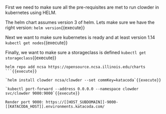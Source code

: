 First we need to make sure all the pre-requisites are met to run clowder in kubernetes using HELM.

The helm chart assumes version 3 of helm. Lets make sure we have the right version:
`helm version`{{execute}}

Next we want to make sure kubernetes is ready and at least version 1.14
`kubectl get nodes`{{execute}}

Finally, we want to make sure a storageclass is defined
`kubectl get storageclass`{{execute}}


```
helm repo add ncsa https://opensource.ncsa.illinois.edu/charts
```{{execute}}

`helm install clowder ncsa/clowder --set commKey=katacoda`{{execute}}

`kubectl port-forward --address 0.0.0.0 --namespace clowder svc/clowder 9000:9000`{{execute}}

Render port 9000: https://[[HOST_SUBDOMAIN]]-9000-[[KATACODA_HOST]].environments.katacoda.com/

